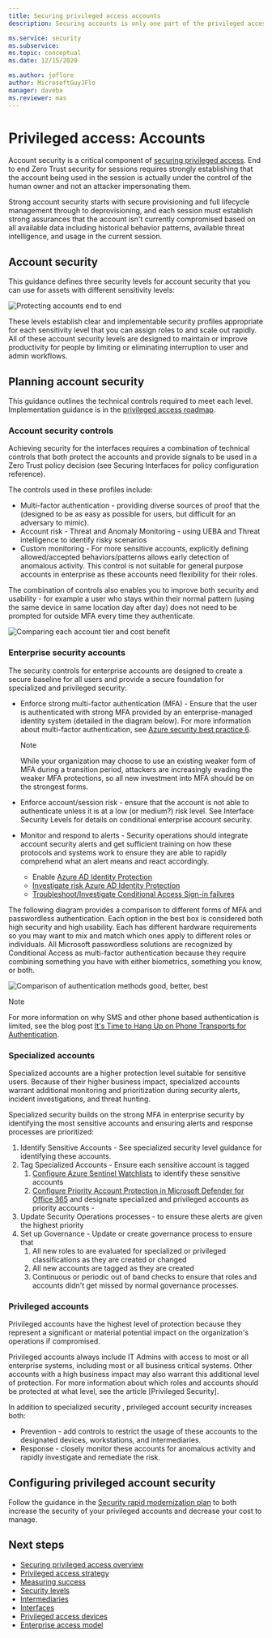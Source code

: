 ```yaml
---
title: Securing privileged access accounts
description: Securing accounts is only one part of the privileged access story

ms.service: security
ms.subservice: 
ms.topic: conceptual
ms.date: 12/15/2020

ms.author: joflore
author: MicrosoftGuyJFlo
manager: daveba
ms.reviewer: mas
---
```

# Privileged access: Accounts

Account security is a critical component of [securing privileged access](overview.md). End to end Zero Trust security for sessions requires strongly establishing that the account being used in the session is actually under the control of the human owner and not an attacker impersonating them.

Strong account security starts with secure provisioning and full lifecycle management through to deprovisioning, and each session must establish strong assurances that the account isn't currently compromised based on all available data including historical behavior patterns, available threat intelligence, and usage in the current session.  

## Account security

This guidance defines three security levels for account security that you can use for assets with different sensitivity levels:

![Protecting accounts end to end](./media/privileged-access-accounts/end-to-end-protecting-accounts.png)

These levels establish clear and implementable security profiles appropriate for each sensitivity level that you can assign roles to and scale out rapidly. All of these account security levels are designed to maintain or improve productivity for people by limiting or eliminating interruption to user and admin workflows. 

## Planning account security 

This guidance outlines the technical controls required to meet each level. Implementation guidance is in the [privileged access roadmap](security-rapid-modernization-plan.md). 

### Account security controls

Achieving security for the interfaces requires a combination of technical controls that both protect the accounts and provide signals to be used in a Zero Trust policy decision (see Securing Interfaces for policy configuration reference).  

The controls used in these profiles include: 

- Multi-factor authentication - providing diverse sources of proof that the (designed to be as easy as possible for users, but difficult for an adversary to mimic). 
- Account risk - Threat and Anomaly Monitoring - using UEBA and Threat intelligence to identify risky scenarios
- Custom monitoring - For more sensitive accounts, explicitly defining allowed/accepted behaviors/patterns allows early detection of anomalous activity. This control is not suitable for general purpose accounts in enterprise as these accounts need flexibility for their roles.  

The combination of controls also enables you to improve both security and usability - for example a user who stays within their normal pattern (using the same device in same location day after day) does not need to be prompted for outside MFA every time they authenticate.  

![Comparing each account tier and cost benefit](./media/privileged-access-accounts/compare-account-controls-by-level.png)

### Enterprise security accounts 

The security controls for enterprise accounts are designed to create a secure baseline for all users and provide a secure foundation for specialized and privileged security:

- Enforce strong multi-factor authentication (MFA) - Ensure that the user is authenticated with strong MFA provided by an enterprise-managed identity system (detailed in the diagram below). For more information about multi-factor authentication, see [Azure security best practice 6](https://docs.microsoft.com/azure/cloud-adoption-framework/security/security-top-10#6-technology-require-passwordless-or-multi-factor-authentication-mfa).

   > [!NOTE]
   > While your organization may choose to use an existing weaker form of MFA during a transition period, attackers are increasingly evading the weaker MFA protections, so all new investment into MFA should be on the strongest forms. 

- Enforce account/session risk - ensure that the account is not able to authenticate unless it is at a low (or medium?) risk level. See Interface Security Levels for details on conditional enterprise account security. 
- Monitor and respond to alerts - Security operations should integrate account security alerts and get sufficient training on how these protocols and systems work to ensure they are able to rapidly comprehend what an alert means and react accordingly. 
   - Enable [Azure AD Identity Protection](https://docs.microsoft.com/azure/active-directory/identity-protection/overview-identity-protection)
   - [Investigate risk Azure AD Identity Protection](https://docs.microsoft.com/azure/active-directory/identity-protection/howto-identity-protection-investigate-risk)
   - [Troubleshoot/Investigate Conditional Access Sign-in failures](https://docs.microsoft.com/azure/active-directory/conditional-access/troubleshoot-conditional-access)

The following diagram provides a comparison to different forms of MFA and passwordless authentication. Each option in the best box is considered both high security and high usability. Each has different hardware requirements so you may want to mix and match which ones apply to different roles or individuals. All Microsoft passwordless solutions are recognized by Conditional Access as multi-factor authentication because they require combining something you have with either biometrics, something you know, or both.  

![Comparison of authentication methods good, better, best](./media/privileged-access-accounts/compare-authentication-methods.png)

 > [!NOTE]
 > For more information on why SMS and other phone based authentication is limited, see the blog post [It's Time to Hang Up on Phone Transports for Authentication](https://techcommunity.microsoft.com/t5/azure-active-directory-identity/it-s-time-to-hang-up-on-phone-transports-for-authentication/ba-p/1751752).

### Specialized accounts

Specialized accounts are a higher protection level suitable for sensitive users. Because of their higher business impact, specialized accounts warrant additional monitoring and prioritization during security alerts, incident investigations, and threat hunting. 

Specialized security builds on the strong MFA in enterprise security by identifying the most sensitive accounts and ensuring alerts and response processes are prioritized:

1. Identify Sensitive Accounts - See specialized security level guidance for identifying these accounts. 
1. Tag Specialized Accounts - Ensure each sensitive account is tagged
   1. [Configure Azure Sentinel Watchlists](https://docs.microsoft.com/azure/sentinel/watchlists) to identify these sensitive accounts 
   1. [Configure Priority Account Protection in Microsoft Defender for Office 365](https://techcommunity.microsoft.com/t5/microsoft-defender-for-office/announcing-priority-account-protection-in-microsoft-defender-for/ba-p/1696385) and designate specialized and privileged accounts as priority accounts - 
1. Update Security Operations processes - to ensure these alerts are given the highest priority
1. Set up Governance - Update or create governance process to ensure that
   1. All new roles to are evaluated for specialized or privileged classifications as they are created or changed
   1. All new accounts are tagged as they are created
   1. Continuous or periodic out of band checks to ensure that roles and accounts didn't get missed by normal governance processes. 

### Privileged accounts

Privileged accounts have the highest level of protection because they represent a significant or material potential impact on the organization's operations if compromised.

Privileged accounts always include IT Admins with access to most or all enterprise systems, including most or all business critical systems. Other accounts with a high business impact may also warrant this additional level of protection. For more information about which roles and accounts should be protected at what level, see the article [Privileged Security]. 

In addition to specialized security , privileged account security increases both:

- Prevention - add controls to restrict the usage of these accounts to the designated devices, workstations, and intermediaries. 
- Response - closely monitor these accounts for anomalous activity and rapidly investigate and remediate the risk. 

## Configuring privileged account security 

Follow the guidance in the [Security rapid modernization plan](security-rapid-modernization-plan.md) to both increase the security of your privileged accounts and decrease your cost to manage. 

## Next steps

- [Securing privileged access overview](overview.md)
- [Privileged access strategy](privileged-access-strategy.md)
- [Measuring success](privileged-access-success-criteria.md)
- [Security levels](privileged-access-security-levels.md)
- [Intermediaries](privileged-access-intermediaries.md)
- [Interfaces](privileged-access-interfaces.md)
- [Privileged access devices](privileged-access-devices.md)
- [Enterprise access model](privileged-access-access-model.md)
